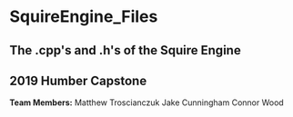 # SquireEngine_Files
## The .cpp's and .h's of the Squire Engine 
## 2019 Humber Capstone
**Team Members:**
Matthew Troscianczuk
Jake Cunningham
Connor Wood
